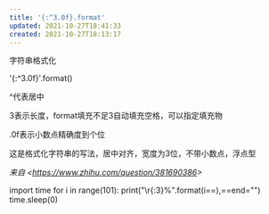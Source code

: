 ```yaml
---
title: '{:^3.0f}.format'
updated: 2021-10-27T18:41:33
created: 2021-10-27T18:13:17
---
```


字符串格式化

'{:^3.0f}'.format()

^代表居中

3表示长度，format填充不足3自动填充空格，可以指定填充物

.0f表示小数点精确度到个位

这是格式化字符串的写法，居中对齐，宽度为3位，不带小数点，浮点型

*来自 \<<https://www.zhihu.com/question/381690386>\>*

import time
for i in range(101):
print("\r{:3}%".format(i==),==end="")
time.sleep(0)

